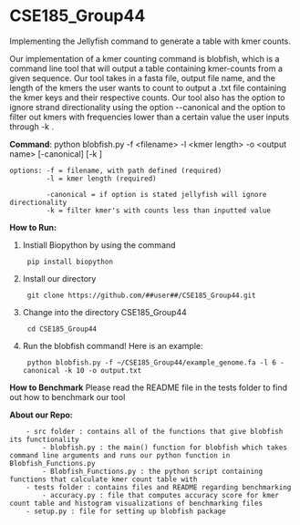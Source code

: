 # CSE185_Group44

Implementing the Jellyfish command to generate a table with kmer counts.

Our implementation of a kmer counting command is blobfish, which is a command line tool that will output a table containing kmer-counts from a given sequence. Our tool takes in a fasta file, output file name, and the length of the kmers the user wants to count to output a .txt file containing the kmer keys and their respective counts. Our tool also has the option to ignore strand directionality using the option --canonical and the option to filter out kmers with frequencies lower than a certain value the user inputs through -k <frequency>.

__Command__: python blobfish.py -f &lt;filename&gt; -l &lt;kmer length&gt; -o &lt;output name&gt; [-canonical] [-k <filter kmers>]

    options: -f = filename, with path defined (required)
             -l = kmer length (required)
             
             -canonical = if option is stated jellyfish will ignore directionality
             -k = filter kmer's with counts less than inputted value


__How to Run:__
1) Instiall Biopython by using the command 
    
        pip install biopython
2) Install our directory
   
        git clone https://github.com/##user##/CSE185_Group44.git
3) Change into the directory CSE185_Group44
   
        cd CSE185_Group44
4) Run the blobfish command! Here is an example:
    
        python blobfish.py -f ~/CSE185_Group44/example_genome.fa -l 6 -canonical -k 10 -o output.txt
    
__How to Benchmark__
    Please read the README file in the tests folder to find out how to benchmark our tool
    
 __About our Repo:__
    
        - src folder : contains all of the functions that give blobfish its functionality
            - blobfish.py : the main() function for blobfish which takes command line arguments and runs our python function in Blobfish_Functions.py
            - Blobfish_Functions.py : the python script containing functions that calculate kmer count table with
        - tests folder : contains files and README regarding benchmarking
            - accuracy.py : file that computes accuracy score for kmer count table and histogram visualizations of benchmarking files
        - setup.py : file for setting up blobfish package
